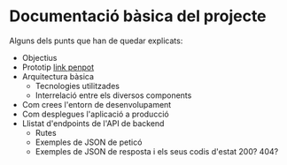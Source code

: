 # Documentació bàsica del projecte
Alguns dels punts que han de quedar explicats:
 * Objectius
 * Prototip
 [link penpot](https://design.penpot.app/#/view/1ab1fa36-da8e-809d-8004-faf4300ef8c8?page-id=1ab1fa36-da8e-809d-8004-faf4300ef8c9&section=interactions&index=0&share-id=ba8e47a8-80d6-8135-8004-fb2fa4a32642)
 * Arquitectura bàsica
   * Tecnologies utilitzades
   * Interrelació entre els diversos components
 * Com crees l'entorn de desenvolupament
 * Com desplegues l'aplicació a producció
 * Llistat d'endpoints de l'API de backend
    * Rutes
   * Exemples de JSON de peticó
   * Exemples de JSON de resposta i els seus codis d'estat 200? 404?
